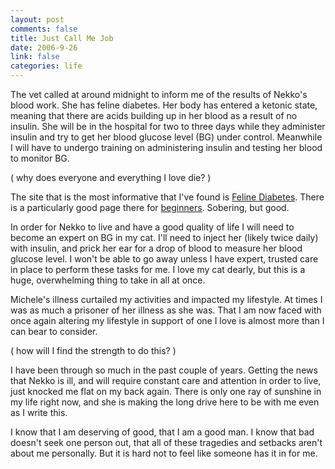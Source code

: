 ```yaml
--- 
layout: post
comments: false
title: Just Call Me Job
date: 2006-9-26
link: false
categories: life
---
```

The vet called at around midnight to inform me of the results of Nekko's blood work. She has feline diabetes. Her body has entered a ketonic state, meaning that there are acids building up in her blood as a result of no insulin. She will be in the hospital for two to three days while they administer insulin and try to get her blood glucose level (BG) under control. Meanwhile I will have to undergo training on administering insulin and testing her blood to monitor BG.

( why does everyone and everything I love die? )

The site that is the most informative that I've found is <a href="http://www.felinediabetes.com" title="Feline Diabetes">Feline Diabetes</a>. There is a particularly good page there for <a href="http://www.felinediabetes.com/dummies.htm" title="Diabetes in Cats for Beginners">beginners</a>. Sobering, but good.

In order for Nekko to live and have a good quality of life I will need to become an expert on BG in my cat. I'll need to inject her (likely twice daily) with insulin, and prick her ear for a drop of blood to measure her blood glucose level. I won't be able to go away unless I have expert, trusted care in place to perform these tasks for me. I love my cat dearly, but this is a huge, overwhelming thing to take in all at once.

Michele's illness curtailed my activities and impacted my lifestyle. At times I was as much a prisoner of her illness as she was. That I am now faced with once again altering my lifestyle in support of one I love is almost more than I can bear to consider.

( how will I find the strength to do this? )

I have been through so much in the past couple of years. Getting the news that Nekko is ill, and will require constant care and attention in order to live, just knocked me flat on my back again. There is only one ray of sunshine in my life right now, and she is making the long drive here to be with me even as I write this.

I know that I am deserving of good, that I am a good man. I know that bad doesn't seek one person out, that all of these tragedies and setbacks aren't about me personally. But it is hard not to feel like someone has it in for me.
